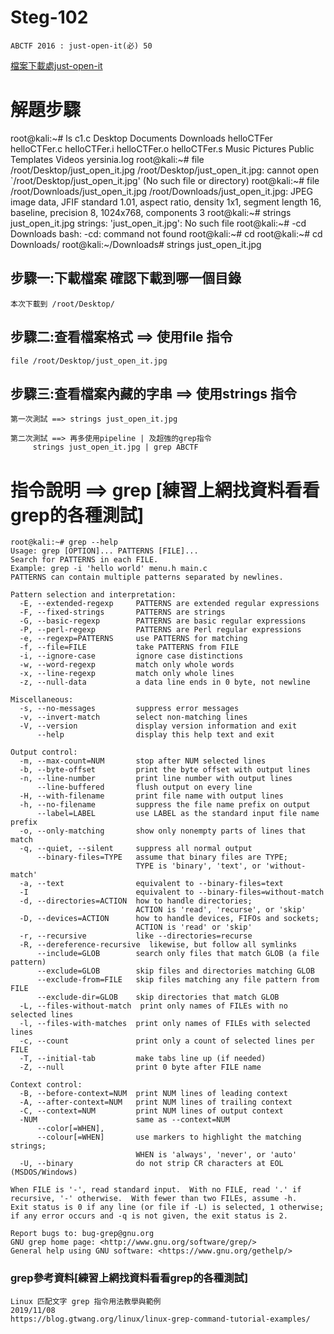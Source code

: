 # Steg-102
```
ABCTF 2016 : just-open-it(必) 50
```
[檔案下載處just-open-it](https://raw.githubusercontent.com/MyFirstSecurity2020/backup/main/steg/steg101/just_open_it.jpg)

# 解題步驟
root@kali:~# ls
c1.c  Desktop  Documents  Downloads  helloCTFer  helloCTFer.c  helloCTFer.i  helloCTFer.o  helloCTFer.s  Music  Pictures  Public  Templates  Videos  yersinia.log
root@kali:~# file /root/Desktop/just_open_it.jpg
/root/Desktop/just_open_it.jpg: cannot open `/root/Desktop/just_open_it.jpg' (No such file or directory)
root@kali:~# file /root/Downloads/just_open_it.jpg
/root/Downloads/just_open_it.jpg: JPEG image data, JFIF standard 1.01, aspect ratio, density 1x1, segment length 16, baseline, precision 8, 1024x768, components 3
root@kali:~# strings just_open_it.jpg
strings: 'just_open_it.jpg': No such file
root@kali:~# -cd Downloads
bash: -cd: command not found
root@kali:~# cd
root@kali:~# cd Downloads/
root@kali:~/Downloads# strings just_open_it.jpg

## 步驟一:下載檔案 確認下載到哪一個目錄
```
本次下載到 /root/Desktop/
```
## 步驟二:查看檔案格式 ==> 使用file 指令
```
file /root/Desktop/just_open_it.jpg
```
##  步驟三:查看檔案內藏的字串 ==> 使用strings 指令
```
第一次測試 ==> strings just_open_it.jpg

第二次測試 ==> 再多使用pipeline | 及超強的grep指令
     strings just_open_it.jpg | grep ABCTF
```

# 指令說明 ==> grep [練習上網找資料看看grep的各種測試]
```
root@kali:~# grep --help
Usage: grep [OPTION]... PATTERNS [FILE]...
Search for PATTERNS in each FILE.
Example: grep -i 'hello world' menu.h main.c
PATTERNS can contain multiple patterns separated by newlines.

Pattern selection and interpretation:
  -E, --extended-regexp     PATTERNS are extended regular expressions
  -F, --fixed-strings       PATTERNS are strings
  -G, --basic-regexp        PATTERNS are basic regular expressions
  -P, --perl-regexp         PATTERNS are Perl regular expressions
  -e, --regexp=PATTERNS     use PATTERNS for matching
  -f, --file=FILE           take PATTERNS from FILE
  -i, --ignore-case         ignore case distinctions
  -w, --word-regexp         match only whole words
  -x, --line-regexp         match only whole lines
  -z, --null-data           a data line ends in 0 byte, not newline

Miscellaneous:
  -s, --no-messages         suppress error messages
  -v, --invert-match        select non-matching lines
  -V, --version             display version information and exit
      --help                display this help text and exit

Output control:
  -m, --max-count=NUM       stop after NUM selected lines
  -b, --byte-offset         print the byte offset with output lines
  -n, --line-number         print line number with output lines
      --line-buffered       flush output on every line
  -H, --with-filename       print file name with output lines
  -h, --no-filename         suppress the file name prefix on output
      --label=LABEL         use LABEL as the standard input file name prefix
  -o, --only-matching       show only nonempty parts of lines that match
  -q, --quiet, --silent     suppress all normal output
      --binary-files=TYPE   assume that binary files are TYPE;
                            TYPE is 'binary', 'text', or 'without-match'
  -a, --text                equivalent to --binary-files=text
  -I                        equivalent to --binary-files=without-match
  -d, --directories=ACTION  how to handle directories;
                            ACTION is 'read', 'recurse', or 'skip'
  -D, --devices=ACTION      how to handle devices, FIFOs and sockets;
                            ACTION is 'read' or 'skip'
  -r, --recursive           like --directories=recurse
  -R, --dereference-recursive  likewise, but follow all symlinks
      --include=GLOB        search only files that match GLOB (a file pattern)
      --exclude=GLOB        skip files and directories matching GLOB
      --exclude-from=FILE   skip files matching any file pattern from FILE
      --exclude-dir=GLOB    skip directories that match GLOB
  -L, --files-without-match  print only names of FILEs with no selected lines
  -l, --files-with-matches  print only names of FILEs with selected lines
  -c, --count               print only a count of selected lines per FILE
  -T, --initial-tab         make tabs line up (if needed)
  -Z, --null                print 0 byte after FILE name

Context control:
  -B, --before-context=NUM  print NUM lines of leading context
  -A, --after-context=NUM   print NUM lines of trailing context
  -C, --context=NUM         print NUM lines of output context
  -NUM                      same as --context=NUM
      --color[=WHEN],
      --colour[=WHEN]       use markers to highlight the matching strings;
                            WHEN is 'always', 'never', or 'auto'
  -U, --binary              do not strip CR characters at EOL (MSDOS/Windows)

When FILE is '-', read standard input.  With no FILE, read '.' if
recursive, '-' otherwise.  With fewer than two FILEs, assume -h.
Exit status is 0 if any line (or file if -L) is selected, 1 otherwise;
if any error occurs and -q is not given, the exit status is 2.

Report bugs to: bug-grep@gnu.org
GNU grep home page: <http://www.gnu.org/software/grep/>
General help using GNU software: <https://www.gnu.org/gethelp/>
```

### grep參考資料[練習上網找資料看看grep的各種測試]
```
Linux 匹配文字 grep 指令用法教學與範例
2019/11/08
https://blog.gtwang.org/linux/linux-grep-command-tutorial-examples/
```
